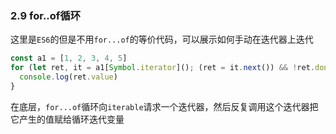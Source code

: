 ### 2.9 for..of循环

这里是`ES6`的但是不用`for...of`的等价代码，可以展示如何手动在迭代器上迭代

```js
const a1 = [1, 2, 3, 4, 5]
for (let ret, it = a1[Symbol.iterator](); (ret = it.next()) && !ret.done;) {
  console.log(ret.value)
}
```

在底层，`for...of`循环向`iterable`请求一个迭代器，然后反复调用这个迭代器把它产生的值赋给循环迭代变量